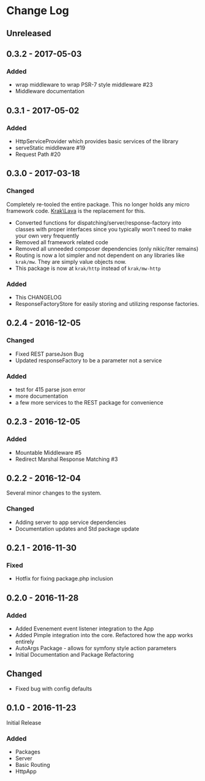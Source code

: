 # Change Log

## Unreleased

## 0.3.2 - 2017-05-03

### Added

- wrap middleware to wrap PSR-7 style middleware #23
- Middleware documentation

## 0.3.1 - 2017-05-02

### Added

- HttpServiceProvider which provides basic services of the library
- serveStatic middleware #19
- Request Path #20

## 0.3.0 - 2017-03-18

### Changed

Completely re-tooled the entire package. This no longer holds any micro framework code. [Krak\\Lava](https://github.com/krakphp/lava) is the replacement for this.

- Converted functions for dispatching/server/response-factory into classes with proper interfaces since you typically won't need to make your own very frequently
- Removed all framework related code
- Removed all unneeded composer dependencies (only nikic/iter remains)
- Routing is now a lot simpler and not dependent on any libraries like `krak/mw`. They are simply value objects now.
- This package is now at `krak/http` instead of `krak/mw-http`

### Added

- This CHANGELOG
- ResponseFactoryStore for easily storing and utilizing response factories.

## 0.2.4 - 2016-12-05

### Changed

- Fixed REST parseJson Bug
- Updated responseFactory to be a parameter not a service

### Added

- test for 415 parse json error
- more documentation
- a few more services to the REST package for convenience


## 0.2.3 - 2016-12-05

### Added

- Mountable Middleware \#5
- Redirect Marshal Response Matching \#3

## 0.2.2 - 2016-12-04

Several minor changes to the system.

### Changed

- Adding server to app service dependencies
- Documentation updates and Std package update

## 0.2.1 - 2016-11-30

### Fixed

- Hotfix for fixing package.php inclusion

## 0.2.0 - 2016-11-28

### Added

- Added Evenement event listener integration to the App
- Added Pimple integration into the core. Refactored how
  the app works entirely
- AutoArgs Package - allows for symfony style action parameters
- Initial Documentation and Package Refactoring

## Changed

- Fixed bug with config defaults

## 0.1.0 - 2016-11-23

Initial Release

### Added

- Packages
- Server
- Basic Routing
- HttpApp
